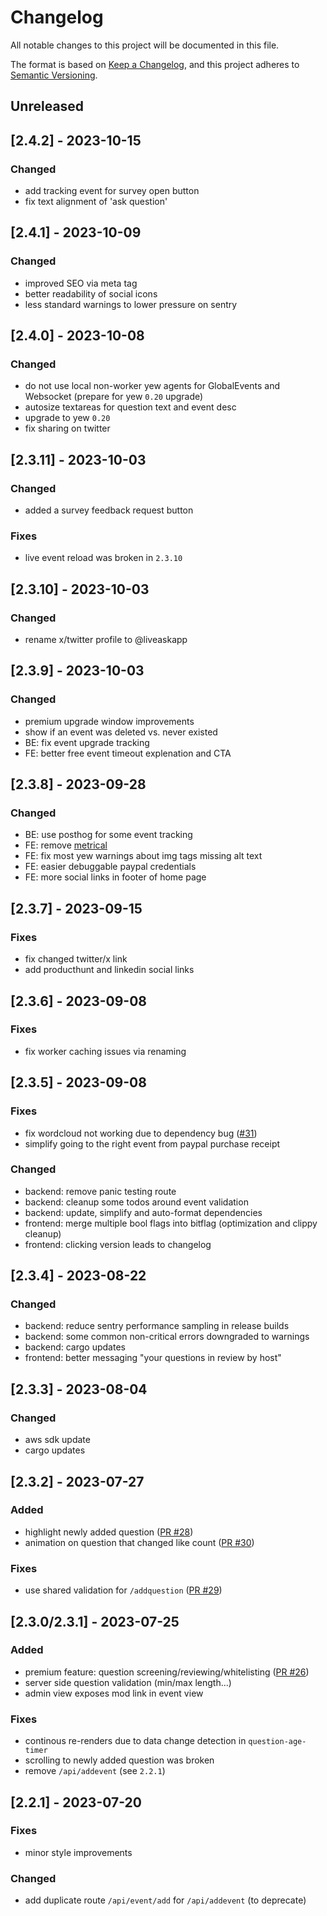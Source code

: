 # Changelog

All notable changes to this project will be documented in this file.

The format is based on [Keep a Changelog](https://keepachangelog.com/en/1.0.0/),
and this project adheres to [Semantic Versioning](https://semver.org/spec/v2.0.0.html).

## Unreleased

## [2.4.2] - 2023-10-15

### Changed
* add tracking event for survey open button
* fix text alignment of 'ask question'

## [2.4.1] - 2023-10-09

### Changed
* improved SEO via meta tag
* better readability of social icons
* less standard warnings to lower pressure on sentry

## [2.4.0] - 2023-10-08

### Changed
* do not use local non-worker yew agents for GlobalEvents and Websocket (prepare for yew `0.20` upgrade)
* autosize textareas for question text and event desc
* upgrade to yew `0.20`
* fix sharing on twitter

## [2.3.11] - 2023-10-03

### Changed
* added a survey feedback request button

### Fixes
* live event reload was broken in `2.3.10`

## [2.3.10] - 2023-10-03

### Changed
* rename x/twitter profile to @liveaskapp

## [2.3.9] - 2023-10-03

### Changed
* premium upgrade window improvements
* show if an event was deleted vs. never existed
* BE: fix event upgrade tracking
* FE: better free event timeout explenation and CTA

## [2.3.8] - 2023-09-28

### Changed
* BE: use posthog for some event tracking
* FE: remove [metrical](https://metrical.xyz)
* FE: fix most yew warnings about img tags missing alt text
* FE: easier debuggable paypal credentials
* FE: more social links in footer of home page

## [2.3.7] - 2023-09-15

### Fixes
* fix changed twitter/x link
* add producthunt and linkedin social links

## [2.3.6] - 2023-09-08

### Fixes
* fix worker caching issues via renaming

## [2.3.5] - 2023-09-08

### Fixes
* fix wordcloud not working due to dependency bug ([#31](https://github.com/liveask/liveask/pull/31))
* simplify going to the right event from paypal purchase receipt

### Changed
* backend: remove panic testing route 
* backend: cleanup some todos around event validation 
* backend: update, simplify and auto-format dependencies
* frontend: merge multiple bool flags into bitflag (optimization and clippy cleanup)
* frontend: clicking version leads to changelog

## [2.3.4] - 2023-08-22

### Changed
* backend: reduce sentry performance sampling in release builds
* backend: some common non-critical errors downgraded to warnings
* backend: cargo updates
* frontend: better messaging "your questions in review by host"

## [2.3.3] - 2023-08-04

### Changed
* aws sdk update
* cargo updates

## [2.3.2] - 2023-07-27

### Added
* highlight newly added question ([PR #28](https://github.com/liveask/liveask/pull/28))
* animation on question that changed like count ([PR #30](https://github.com/liveask/liveask/pull/30))

### Fixes
* use shared validation for `/addquestion` ([PR #29](https://github.com/liveask/liveask/pull/29))

## [2.3.0/2.3.1] - 2023-07-25

### Added
* premium feature: question screening/reviewing/whitelisting ([PR #26](https://github.com/liveask/liveask/pull/26))
* server side question validation (min/max length...)
* admin view exposes mod link in event view

### Fixes
* continous re-renders due to data change detection in `question-age-timer`
* scrolling to newly added question was broken
* remove `/api/addevent` (see `2.2.1`)

## [2.2.1] - 2023-07-20

### Fixes
* minor style improvements

### Changed
* add duplicate route `/api/event/add` for `/api/addevent` (to deprecate)

